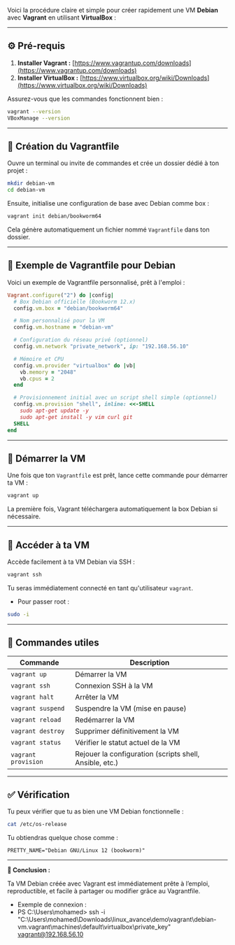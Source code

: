Voici la procédure claire et simple pour créer rapidement une VM **Debian** avec **Vagrant** en utilisant **VirtualBox** :

---

## ⚙️ **Pré-requis**

1. **Installer Vagrant :** [https://www.vagrantup.com/downloads](https://www.vagrantup.com/downloads)
2. **Installer VirtualBox :** [https://www.virtualbox.org/wiki/Downloads](https://www.virtualbox.org/wiki/Downloads)

Assurez-vous que les commandes fonctionnent bien :
```bash
vagrant --version
VBoxManage --version
```

---

## 📝 **Création du Vagrantfile**

Ouvre un terminal ou invite de commandes et crée un dossier dédié à ton projet :

```bash
mkdir debian-vm
cd debian-vm
```

Ensuite, initialise une configuration de base avec Debian comme box :

```bash
vagrant init debian/bookworm64
```

Cela génère automatiquement un fichier nommé `Vagrantfile` dans ton dossier.

---

## 📂 **Exemple de Vagrantfile pour Debian**

Voici un exemple de Vagrantfile personnalisé, prêt à l'emploi :

```ruby
Vagrant.configure("2") do |config|
  # Box Debian officielle (Bookworm 12.x)
  config.vm.box = "debian/bookworm64"

  # Nom personnalisé pour la VM
  config.vm.hostname = "debian-vm"

  # Configuration du réseau privé (optionnel)
  config.vm.network "private_network", ip: "192.168.56.10"

  # Mémoire et CPU
  config.vm.provider "virtualbox" do |vb|
    vb.memory = "2048"
    vb.cpus = 2
  end

  # Provisionnement initial avec un script shell simple (optionnel)
  config.vm.provision "shell", inline: <<-SHELL
    sudo apt-get update -y
    sudo apt-get install -y vim curl git
  SHELL
end
```

---

## 🚀 **Démarrer la VM**

Une fois que ton `Vagrantfile` est prêt, lance cette commande pour démarrer ta VM :

```bash
vagrant up
```

La première fois, Vagrant téléchargera automatiquement la box Debian si nécessaire.

---

## 🔑 **Accéder à ta VM**

Accède facilement à ta VM Debian via SSH :

```bash
vagrant ssh
```

Tu seras immédiatement connecté en tant qu'utilisateur `vagrant`.

- Pour passer root :

```bash
sudo -i
```

---

## 🔧 **Commandes utiles**

| Commande               | Description                                      |
|------------------------|--------------------------------------------------|
| `vagrant up`           | Démarrer la VM                                   |
| `vagrant ssh`          | Connexion SSH à la VM                            |
| `vagrant halt`         | Arrêter la VM                                    |
| `vagrant suspend`      | Suspendre la VM (mise en pause)                  |
| `vagrant reload`       | Redémarrer la VM                                 |
| `vagrant destroy`      | Supprimer définitivement la VM                   |
| `vagrant status`       | Vérifier le statut actuel de la VM               |
| `vagrant provision`    | Rejouer la configuration (scripts shell, Ansible, etc.) |

---

## ✅ **Vérification**

Tu peux vérifier que tu as bien une VM Debian fonctionnelle :

```bash
cat /etc/os-release
```

Tu obtiendras quelque chose comme :

```
PRETTY_NAME="Debian GNU/Linux 12 (bookworm)"
```

---

**🎯 Conclusion :**

Ta VM Debian créée avec Vagrant est immédiatement prête à l’emploi, reproductible, et facile à partager ou modifier grâce au Vagrantfile.


- Exemple de connexion : 
- PS C:\Users\mohamed> ssh -i "C:\Users\mohamed\Downloads\linux_avance\demo\vagrant\debian-vm\.vagrant\machines\default\virtualbox\private_key" vagrant@192.168.56.10